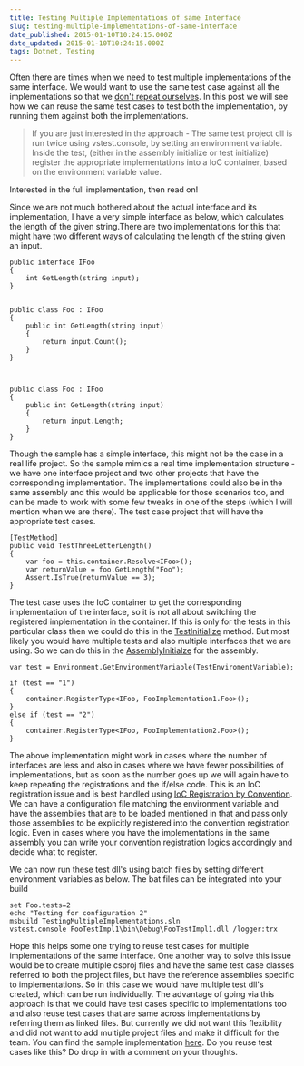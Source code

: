 ```yaml
---
title: Testing Multiple Implementations of same Interface
slug: testing-multiple-implementations-of-same-interface
date_published: 2015-01-10T10:24:15.000Z
date_updated: 2015-01-10T10:24:15.000Z
tags: Dotnet, Testing
---
```


Often there are times when we need to test multiple implementations of the same interface. We would want to use the same test case against all the implementations so that we [don't repeat ourselves](http://en.wikipedia.org/wiki/Don%27t_repeat_yourself). In this post we will see how we can reuse the same test cases to test both the implementation, by running them against both the implementations.

> If you are just interested in the approach - The same test project dll is run twice using vstest.console, by setting an environment variable. Inside the test, (either in the assembly initialize or test initialize) register the appropriate implementations into a IoC container, based on the environment variable value.

Interested in the full implementation, then read on!

Since we are not much bothered about the actual interface and its implementation, I have a very simple interface as below, which calculates the length of the given string.There are two implementations for this that might have two different ways of calculating the length of the string given an input.

    public interface IFoo
    {
        int GetLength(string input);
    }
    

    public class Foo : IFoo
    {
        public int GetLength(string input)
        {
            return input.Count();
        }
    }
    
    

    public class Foo : IFoo
    {
        public int GetLength(string input)
        {
            return input.Length;
        }
    }
    

Though the sample has a simple interface, this might not be the case in a real life project. So the sample mimics a real time implementation structure - we have one interface project and two other projects that have the corresponding implementation. The implementations could also be in the same assembly and this would be applicable for those scenarios too, and can be made to work with some few tweaks in one of the steps (which I will mention when we are there). The test case project that will have the appropriate test cases.

    [TestMethod]
    public void TestThreeLetterLength()
    {
        var foo = this.container.Resolve<IFoo>();
        var returnValue = foo.GetLength("Foo");
        Assert.IsTrue(returnValue == 3);
    }
    

The test case uses the IoC container to get the corresponding implementation of the interface, so it is not all about switching the registered implementation in the container. If this is only for the tests in this particular class then we could do this in the [TestInitialize](http://msdn.microsoft.com/en-us/library/microsoft.visualstudio.testtools.unittesting.testinitializeattribute.aspx) method. But most likely you would have multiple tests and also multiple interfaces that we are using. So we can do this in the [AssemblyInitialze](http://msdn.microsoft.com/en-us/library/microsoft.visualstudio.testtools.unittesting.assemblyinitializeattribute.aspx) for the assembly.

    var test = Environment.GetEnvironmentVariable(TestEnviromentVariable);
    
    if (test == "1")
    {
        container.RegisterType<IFoo, FooImplementation1.Foo>();
    }
    else if (test == "2")
    {
        container.RegisterType<IFoo, FooImplementation2.Foo>();
    }
    

The above implementation might work in cases where the number of interfaces are less and also in cases where we have fewer possibilities of implementations, but as soon as the number goes up we will again have to keep repeating the registrations and the if/else code. This is an IoC registration issue and is best handled using [IoC Registration by Convention](__GHOST_URL__/blog/ioc-registration-by-convention/). We can have a configuration file matching the environment variable and have the assemblies that are to be loaded mentioned in that and pass only those assemblies to be explicitly registered into the convention registration logic. Even in cases where you have the implementations in the same assembly you can write your convention registration logics accordingly and decide what to register.

We can now run these test dll's using batch files by setting different environment variables as below. The bat files can be integrated into your build

    set Foo.tests=2
    echo "Testing for configuration 2"
    msbuild TestingMultipleImplementations.sln
    vstest.console FooTestImpl1\bin\Debug\FooTestImpl1.dll /logger:trx
    

Hope this helps some one trying to reuse test cases for multiple implementations of the same interface. One another way to solve this issue would be to create multiple csproj files and have the same test case classes referred to both the project files, but have the reference assemblies specific to implementations. So in this case we would have multiple test dll's created, which can be run individually. The advantage of going via this approach is that we could have test cases specific to implementations too and also reuse test cases that are same across implementations by referring them as linked files. But currently we did not want this flexibility and did not want to add multiple project files and make it difficult for the team. You can find the sample implementation [here](https://github.com/rahulpnath/Blog/tree/master/TestingMultipleImplementations). Do you reuse test cases like this? Do drop in with a comment on your thoughts.
